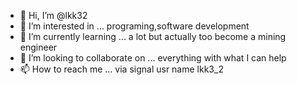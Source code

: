 - 👋 Hi, I’m @lkk32
- 👀 I’m interested in ... programing,software development
- 🌱 I’m currently learning ... a lot but actually too become a mining engineer 
- 💞️ I’m looking to collaborate on ... everything with what I can help
- 📫 How to reach me ... via signal usr name lkk3_2

<!---
lkk32/lkk32 is a ✨ special ✨ repository because its `README.md` (this file) appears on your GitHub profile.
You can click the Preview link to take a look at your changes.
--->

